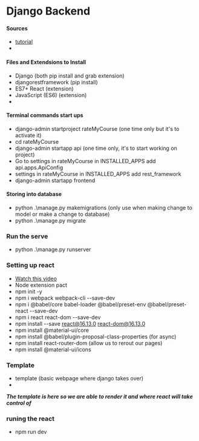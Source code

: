 # Django Backend

#### Sources
* [tutorial](https://youtube.com/playlist?list=PLzMcBGfZo4-kCLWnGmK0jUBmGLaJxvi4j)
* 


#### Files and Extendsions to Install
* Django (both pip install and grab extension)
* djangorestframework (pip install)
* ES7+ React (extension)
* JavaScript (ES6) (extension)
* 


#### Terminal commands start ups
* django-admin startproject rateMyCourse (one time only but it's to activate it)
* cd rateMyCourse
* django-admin startapp api (one time only, it's to start working on project)
* Go to settings in rateMyCourse in INSTALLED_APPS add api.apps.ApiConfig
* settings in rateMyCourse in INSTALLED_APPS add rest_framework
* django-admin startapp frontend

#### Storing into database 
* python .\manage.py makemigrations (only use when making change to model or make a change to database)
* python .\manage.py migrate

### Run the serve
* python .\manage.py runserver



### Setting up react
* [Watch this video](https://www.youtube.com/watch?v=eauREi0vwB0)
* Node extension pact
* npm init -y
* npm i webpack webpack-cli --save-dev
* npm i @babel/core babel-loader @babel/preset-env @babel/preset-react --save-dev 
* npm i react react-dom --save-dev
* npm install --save react@16.13.0 react-dom@16.13.0
* npm install @material-ui/core
* npm install @babel/plugin-proposal-class-properties (for async)
* npm install react-router-dom  (allow us to rerout our pages)
* npm install @material-ui/icons  

### Template 
* template (basic webpage where django takes over)
* 
***The template is here so we are able to render it and where react will take control of***

### runing the react
* npm run dev
